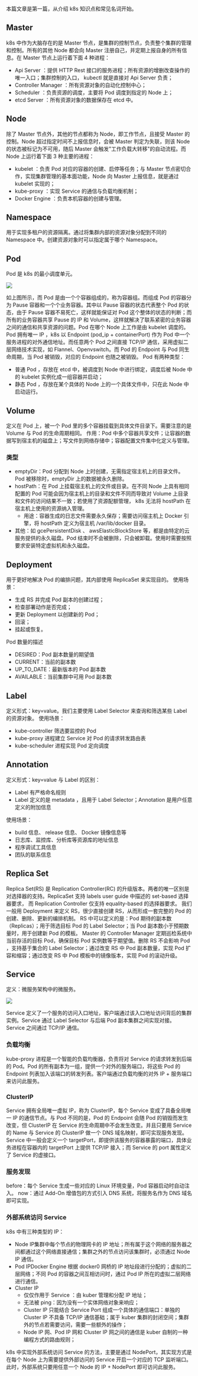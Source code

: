 本篇文章是第一篇，从介绍 k8s 知识点和常见名词开始。
## Master
k8s 中作为大脑存在的是 Master 节点，是集群的控制节点，负责整个集群的管理和控制。所有的其他 Node 都会向 Master 注册自己，并定期上报自身的所有信息。在 Master 节点上运行着下面 4 种进程：

- Api Server ：提供 HTTP Rest 接口的服务进程；所有资源的增删改查操作的唯一入口；集群控制的入口， kubectl 就是直接对 Api Server 负责；
- Controller Manager ：所有资源对象的自动化控制中心；
- Scheduler ：负责资源的调度，主要将 Pod 调度到指定的 Node 上；
- etcd Server ：所有资源对象的数据保存在 etcd 中。
## Node
除了 Master 节点外，其他的节点都称为 Node，即工作节点，且接受 Master 的控制。Node 超过指定时间不上报信息时，会被 Master 判定为失联，则该 Node 的状态被标记为不可用，随后 Master 会触发"工作负载大转移"的自动流程。而 Node 上运行着下面 3 种主要的进程：

- kubelet ：负责 Pod 对应的容器的创建、启停等任务；与 Master 节点密切合作，实现集群管理的基本面功能，Node 向 Master 上报信息，就是通过 kubelet 实现的；
- kube-proxy ：实现 Service 的通信与负载均衡机制；
- Docker Engine ：负责本机容器的创建与管理。
## Namespace
用于实现多租户的资源隔离。通过将集群内部的资源对象分配到不同的 Namespace 中。创建资源对象时可以指定属于哪个 Namespace。
## Pod
Pod 是 k8s 的最小调度单元。

![](https://tva1.sinaimg.cn/large/008vxvgGly1h919917hccj30dp0bgmxa.jpg)

如上图所示，而 Pod 是由一个个容器组成的，称为容器组。而组成 Pod 的容器分为 Pause 容器和一个个业务容器。其中以 Pause 容器的状态代表整个 Pod 的状态，由于 Pause 容器不易死亡，这样就能保证对 Pod 这个整体的状态的判断；而所有的业务容器共享 Pause 的 IP 和 Volume，这样就解决了联系紧密的业务容器之间的通信和共享资源的问题。Pod 在哪个 Node 上工作是由 kubelet 调度的。
Pod 拥有唯一 IP ，k8s 以 Endpoint (pod_ip + containerPort) 作为 Pod 中一个服务进程的对外通信地址。而任意两个 Pod 之间直接 TCP/IP 通信，采用虚拟二层网络技术实现，如 Flannel、Openvswitch。而 Pod 的 Endpoint 与 Pod 同生命周期，当 Pod 被销毁，对应的 Endpoint 也随之被销毁。
Pod 有两种类型：

- 普通 Pod ，存放在 etcd 中，被调度到 Node 中进行绑定，调度后被 Node 中的 kubelet 实例化成一组容器并启动；
- 静态 Pod ，存放在某个具体的 Node 上的一个具体文件中，只在此 Node 中启动运行。
## Volume
定义在 Pod 上，被一个 Pod 里的多个容器挂载到具体文件目录下。需要注意的是 Volume 与 Pod 的生命周期相同。
作用：Pod 中多个容器共享文件；让容器的数据写到宿主机的磁盘上；写文件到网络存储中；容器配置文件集中化定义与管理。
### 类型

- emptyDir：Pod 分配到 Node 上时创建，无需指定宿主机上的目录文件。Pod 被移除时，emptyDir 上的数据被永久删除。
- hostPath：在 Pod 上挂载宿主机上的文件或目录。在不同 Node 上具有相同配置的 Pod 可能会因为宿主机上的目录和文件不同而导致对 Volume 上目录和文件的访问结果不一致；若使用了资源配额管理， k8s 无法将 hostPath 在宿主机上使用的资源纳入管理。
    - 用途：容器生成的日志文件需要永久保存；需要访问宿主机上 Docker 引擎，将 hostPath 定义为宿主机 /var/lib/docker 目录。
- 其他：如 gcePersistentDisk 、 awsElasticBlockStore 等，都是由特定的云服务提供的永久磁盘。Pod 结束时不会被删除，只会被卸载。使用时需要按照要求安装特定虚拟机和永久磁盘。
## Deployment
用于更好地解决 Pod 的编排问题，其内部使用 ReplicaSet 来实现目的。
使用场景：

- 生成 RS 并完成 Pod 副本的创建过程；
- 检查部署动作是否完成；
- 更新 Deployment 以创建新的 Pod；
- 回滚；
- 挂起或恢复。

Pod 数量的描述

- DESIRED：Pod 副本数量的期望值
- CURRENT：当前的副本数
- UP_TO_DATE：最新版本的 Pod 副本数
- AVAILABLE：当前集群中可用 Pod 副本数
## Label
定义形式：key=value。我们主要使用 Label Selector 来查询和筛选某些 Label 的资源对象。
使用场景：

- kube-controller 筛选要监控的 Pod
- kube-proxy 进程建立 Service 对 Pod 的请求转发路由表
- kube-scheduler 进程实现 Pod 定向调度
## Annotation
定义形式：key=value
与 Label 的区别：

- Label 有严格命名规则
- Label 定义的是 metadata ，且用于 Label Selector；Annotation 是用户任意定义的附加信息

使用场景：

- build 信息、 release 信息、 Docker 镜像信息等
- 日志库、监控库、分析库等资源库的地址信息
- 程序调试工具信息
- 团队的联系信息
## Replica Set
Replica Set(RS) 是 Replication Controller(RC) 的升级版本。两者的唯一区别是对选择器的支持。ReplicaSet 支持 labels user guide 中描述的 set-based 选择器要求， 而 Replication Controller 仅支持 equality-based 的选择器要求。
我们一般用 Deployment 来定义 RS，很少直接创建 RS，从而形成一套完整的 Pod 的创建、删除、更新的编排机制。
RS 中可以定义的是：Pod 期待的副本数（Replicas）；用于筛选目标 Pod 的 Label Selector；当 Pod 副本数小于预期数量时，用于创建新 Pod 的模板。
Master 的 Controller Manager 定期巡检系统中当前存活的目标 Pod，确保目标 Pod 实例数等于期望值。删除 RS 不会影响 Pod ，支持基于集合的 Label Selector；通过改变 RS 中 Pod 副本数量，实现 Pod 扩容和缩容；通过改变 RS 中 Pod 模板中的镜像版本，实现 Pod 的滚动升级。
## Service
定义：微服务架构中的微服务。

![](https://tva1.sinaimg.cn/large/008vxvgGly1h9199olemuj30ij0l9wf3.jpg)

Service 定义了一个服务的访问入口地址，客户端通过该入口地址访问背后的集群实例。Service 通过 Label Selector 与后端 Pod 副本集群之间实现对接。Service 之间通过 TCP/IP 通信。
### 负载均衡
kube-proxy 进程是一个智能的负载均衡器，负责将对 Service 的请求转发到后端的 Pod。Pod 的所有副本为一组，提供一个对外的服务端口，将这些 Pod 的 Endpoint 列表加入该端口的转发列表。客户端通过负载均衡的对外 IP + 服务端口来访问此服务。
### ClusterIP
Service 拥有全局唯一虚拟 IP，称为 ClusterIP，每个 Service 变成了具备全局唯一 IP 的通信节点。与 Pod 不同的是，Pod 的 Endpoint 会随 Pod 的销毁而发生改变，但 ClusterIP 在 Service 的生命周期中不会发生改变。并且只要用 Service 的 Name 与 Service 的 ClusterIP 做一个 DNS 域名映射，即可实现服务发现。
Service 中一般会定义一个 targetPort，即提供该服务的容器暴露的端口，具体业务进程在容器内的 targetPort 上提供 TCP/IP 接入；而 Service 的 port 属性定义了 Service 的虚接口。
### 服务发现
before：每个 Service 生成一些对应的 Linux 环境变量，Pod 容器启动时自动注入。
now：通过 Add-On 增值包的方式引入 DNS 系统，将服务名作为 DNS 域名即可实现。
### 外部系统访问 Service
k8s 中有三种类型的 IP：

- Node IP集群中每个节点的物理网卡的 IP 地址；所有属于这个网络的服务器之间都通过这个网络直接通信；集群之外的节点访问该集群时，必须通过 Node IP 通信。
- Pod IPDocker Engine 根据 docker0 网桥的 IP 地址段进行分配的；虚拟的二层网络；不同 Pod 的容器之间互相访问时，通过 Pod IP 所在的虚拟二层网络进行通信。
- Cluster IP
    - 仅仅作用于 Service ：由 kuber 管理和分配 IP 地址；
    - 无法被 ping：因为没有一个实体网络对象来响应；
    - Cluster IP 只能结合 Service Port 组成一个具体的通信端口：单独的 Cluster IP 不具备 TCP/IP 通信基础；属于 kuber 集群的封闭空间；集群外的节点若需要访问，需要一些额外的操作；
    - Node IP 网、Pod IP 网和 Cluster IP 网之间的通信是 kuber 自制的一种编程方式的路由规则；

k8s 中实现外部系统访问 Service 的方法，主要是通过 NodePort，其实现方式是在每个 Node 上为需要提供外部访问的 Service 开启一个对应的 TCP 监听端口。此时，外部系统只要用任意一个 Node 的 IP + NodePort 即可访问此服务。
